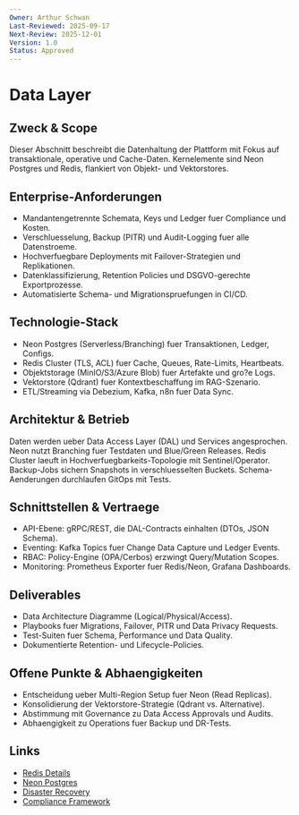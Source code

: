```yaml
---
Owner: Arthur Schwan
Last-Reviewed: 2025-09-17
Next-Review: 2025-12-01
Version: 1.0
Status: Approved
---
```

# Data Layer

## Zweck & Scope
Dieser Abschnitt beschreibt die Datenhaltung der Plattform mit Fokus auf transaktionale, operative und Cache-Daten. Kernelemente sind Neon Postgres und Redis, flankiert von Objekt- und Vektorstores.

## Enterprise-Anforderungen
- Mandantengetrennte Schemata, Keys und Ledger fuer Compliance und Kosten.
- Verschluesselung, Backup (PITR) und Audit-Logging fuer alle Datenstroeme.
- Hochverfuegbare Deployments mit Failover-Strategien und Replikationen.
- Datenklassifizierung, Retention Policies und DSGVO-gerechte Exportprozesse.
- Automatisierte Schema- und Migrationspruefungen in CI/CD.

## Technologie-Stack
- Neon Postgres (Serverless/Branching) fuer Transaktionen, Ledger, Configs.
- Redis Cluster (TLS, ACL) fuer Cache, Queues, Rate-Limits, Heartbeats.
- Objektstorage (MinIO/S3/Azure Blob) fuer Artefakte und gro?e Logs.
- Vektorstore (Qdrant) fuer Kontextbeschaffung im RAG-Szenario.
- ETL/Streaming via Debezium, Kafka, n8n fuer Data Sync.

## Architektur & Betrieb
Daten werden ueber Data Access Layer (DAL) und Services angesprochen. Neon nutzt Branching fuer Testdaten und Blue/Green Releases. Redis Cluster laeuft in Hochverfuegbarkeits-Topologie mit Sentinel/Operator. Backup-Jobs sichern Snapshots in verschluesselten Buckets. Schema-Aenderungen durchlaufen GitOps mit Tests.

## Schnittstellen & Vertraege
- API-Ebene: gRPC/REST, die DAL-Contracts einhalten (DTOs, JSON Schema).
- Eventing: Kafka Topics fuer Change Data Capture und Ledger Events.
- RBAC: Policy-Engine (OPA/Cerbos) erzwingt Query/Mutation Scopes.
- Monitoring: Prometheus Exporter fuer Redis/Neon, Grafana Dashboards.

## Deliverables
- Data Architecture Diagramme (Logical/Physical/Access).
- Playbooks fuer Migrations, Failover, PITR und Data Privacy Requests.
- Test-Suiten fuer Schema, Performance und Data Quality.
- Dokumentierte Retention- und Lifecycle-Policies.

## Offene Punkte & Abhaengigkeiten
- Entscheidung ueber Multi-Region Setup fuer Neon (Read Replicas).
- Konsolidierung der Vektorstore-Strategie (Qdrant vs. Alternative).
- Abstimmung mit Governance zu Data Access Approvals und Audits.
- Abhaengigkeit zu Operations fuer Backup und DR-Tests.

## Links
- [Redis Details](md.html?path=data/redis.md)
- [Neon Postgres](md.html?path=data/neon.md)
- [Disaster Recovery](md.html?path=dr/dr.md)
- [Compliance Framework](md.html?path=compliance/compliance.md)

